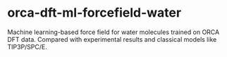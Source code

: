 # orca-dft-ml-forcefield-water
Machine learning-based force field for water molecules trained on ORCA DFT data. Compared with experimental results and classical models like TIP3P/SPC/E.
